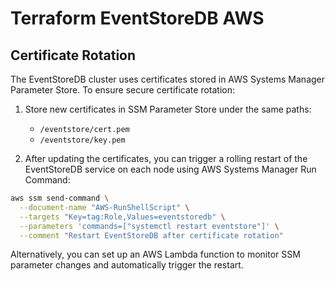 # Terraform EventStoreDB AWS

## Certificate Rotation

The EventStoreDB cluster uses certificates stored in AWS Systems Manager Parameter Store. To ensure secure certificate rotation:

1. Store new certificates in SSM Parameter Store under the same paths:
   - `/eventstore/cert.pem`
   - `/eventstore/key.pem`

2. After updating the certificates, you can trigger a rolling restart of the EventStoreDB service on each node using AWS Systems Manager Run Command:

```bash
aws ssm send-command \
  --document-name "AWS-RunShellScript" \
  --targets "Key=tag:Role,Values=eventstoredb" \
  --parameters 'commands=["systemctl restart eventstore"]' \
  --comment "Restart EventStoreDB after certificate rotation"
```

Alternatively, you can set up an AWS Lambda function to monitor SSM parameter changes and automatically trigger the restart.
